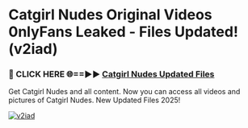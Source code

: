 # Catgirl Nudes Original Videos 0nlyFans Leaked - Files Updated! (v2iad)

<h3>🔴 CLICK HERE 🌐==►► <a href="https://tinyurl.com/yrmya6cz" rel="nofollow">Catgirl Nudes Updated Files</a></h3>

Get Catgirl Nudes and all content. Now you can access all videos and pictures of Catgirl Nudes. New Updated Files 2025!

[![v2iad](https://i.imgur.com/FMdXYCs.gif)](https://tinyurl.com/yrmya6cz)
